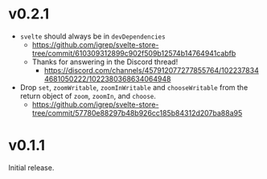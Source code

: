 # v0.2.1

- `svelte` should always be in `devDependencies`
    - <https://github.com/igrep/svelte-store-tree/commit/610309312899c902f509b12574b14764941cabfb>
    - Thanks for answering in the Discord thread!
        - <https://discord.com/channels/457912077277855764/1022378344681050222/1022380368634064948>
- Drop `set`, `zoomWritable`, `zoomInWritable` and `chooseWritable` from the return object of `zoom`, `zoomIn`, and `choose`.
    - <https://github.com/igrep/svelte-store-tree/commit/57780e88297b48b926cc185b84312d207ba88a95>

# v0.1.1

Initial release.

